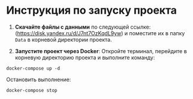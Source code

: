 # Инструкция по запуску проекта

1. **Скачайте файлы с данными** по следующей ссылке: (https://disk.yandex.ru/d/J7nt7OzKqdL9yw) и поместите их в папку `Data` в корневой директории проекта.

2. **Запустите проект через Docker**:
  Откройте терминал, перейдите в корневую директорию проекта и выполните команду:

  ```
  docker-compose up -d
  ```


  Остановить выполнение:
  ```
  docker-compose stop
  ```
    
   
